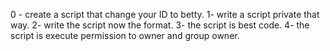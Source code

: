 0 - create a script that change your ID to betty. 1- write a script private that way. 2- write the script now the format.  3- the script is best code.  4- the script is execute permission to owner and group owner.
